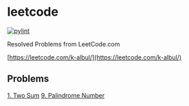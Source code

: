 # leetcode

[![pylint](https://github.com/albul-k/leetcode/actions/workflows/pylint.yml/pylint.svg?branch=main)](https://github.com/albul-k/leetcode/actions/workflows/pylint.yml)

Resolved Problems from LeetCode.com

[https://leetcode.com/k-albul/](https://leetcode.com/k-albul/)

## Problems

[1. Two Sum](https://github.com/albul-k/leetcode/blob/main/src/easy/two_sum.py)
[9. Palindrome Number](https://github.com/albul-k/leetcode/blob/main/src/easy/palindrome_number.py)